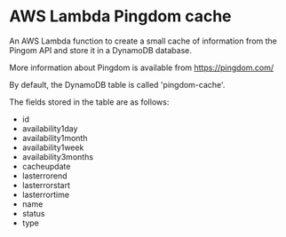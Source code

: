 # AWS Lambda Pingdom cache

An AWS Lambda function to create a small cache of information from the Pingom API and store it in a DynamoDB database.

More information about Pingdom is available from https://pingdom.com/

By default, the DynamoDB table is called 'pingdom-cache'.

The fields stored in the table are as follows:

- id
- availability1day
- availability1month
- availability1week
- availability3months
- cacheupdate
- lasterrorend
- lasterrorstart
- lasterrortime
- name
- status
- type
